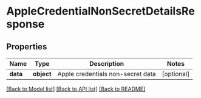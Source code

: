 # AppleCredentialNonSecretDetailsResponse

## Properties
Name | Type | Description | Notes
------------ | ------------- | ------------- | -------------
**data** | **object** | Apple credentials non-secret data | [optional] 

[[Back to Model list]](../README.md#documentation-for-models) [[Back to API list]](../README.md#documentation-for-api-endpoints) [[Back to README]](../README.md)



